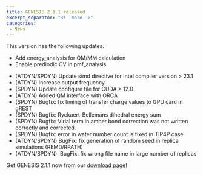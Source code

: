 ```yaml
---
title: GENESIS 2.1.1 released
excerpt_separator: "<!--more-->"
categories:
 - News
---
```


This version has the following updates.

-   Add energy_analysis for QM/MM calculation
-   Enable prediodic CV in pmf_analysis
<!--more-->
-   (ATDYN/SPDYN) Update simd directive for Intel compiler version \>
    23.1
-   (ATDYN) Increase output frequency
-   (SPDYN) Update configure file for CUDA \> 12.0
-   (ATDYN) Added QM interface with ORCA
-   (SPDYN) Bugfix: fix timing of transfer charge values to GPU card in
    gREST
-   (SPDYN) Bugfix: Ryckaert-Bellemans dihedral energy sum
-   (SPDYN) Bugfix: Virial term in amber bond correction was not written
    correctly and corrected.
-   (SPDYN) Bugfix: error in water number count is fixed in TIP4P case.
-   (ATDYN/SPDYN) BugFix: fix generation of random seed in replica
    simulations (REMD/RPATH)
-   (ATDYN/SPDYN)  BugFix: fix wrong file name in large number of
    replicas

Get GENESIS 2.1.1 now from our [download
page](../../index.html@p=25924.html)!
